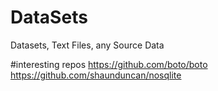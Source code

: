 # DataSets
Datasets, Text Files, any Source Data


#interesting repos
https://github.com/boto/boto
https://github.com/shaunduncan/nosqlite

